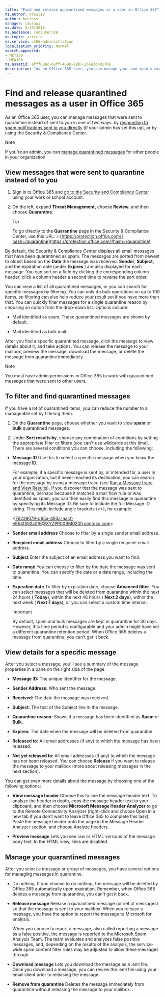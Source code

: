 ```yaml
---
title: "Find and release quarantined messages as a user in Office 365"
ms.author: krowley
author: kccross
manager: laurawi
ms.date: 5/19/2018
ms.audience: Consumer/IW
ms.topic: article
ms.service: o365-administration
localization_priority: Normal
search.appverid:
- MET150
- MEW150
ms.assetid: efff08ec-68ff-4099-89b7-266e3c4817be
description: "As an Office 365 user, you can manage your own spam-quarantined messages in one of two ways: by responding to spam notifications sent to you directly (if your admin has set up this feature), or by using the spam quarantine feature in the Security &amp; Compliance Center."
---
```


# Find and release quarantined messages as a user in Office 365

As an Office 365 user, you can manage messages that were sent to quarantine instead of sent to you in one of two ways: by [responding to spam notifications sent to you directly](use-spam-notifications-to-release-and-report-quarantined-messages.md) (if your admin has set this up), or by using the Security &amp; Compliance Center. 
  
> [!NOTE]
> If you're an admin, you can [manage quarantined messages](manage-quarantined-messages-and-files.md) for other people in your organization. 
  
## View messages that were sent to quarantine instead of to you

1. Sign in to Office 365 and [go to the Security and Compliance Center](go-to-the-securitycompliance-center.md) using your work or school account. 
    
2. On the left, expand **Threat Management**, choose **Review**, and then choose **Quarantine**.
    
    > [!TIP]
    > To go directly to the **Quarantine** page in the Security &amp; Compliance Center, use this URL: > [https://protection.office.com/?hash=/quarantine](https://protection.office.com/?hash=/quarantine)
  
By default, the Security &amp; Compliance Center displays all email messages that have been quarantined as spam. The messages are sorted from newest to oldest based on the **Date** the message was received. **Sender**, **Subject**, and the expiration date (under **Expires** ) are also displayed for each message. You can sort on a field by clicking the corresponding column header; click a column header a second time to reverse the sort order. 
  
You can view a list of all quarantined messages, or you can search for specific messages by filtering. You can only do bulk operations on up to 100 items, so filtering can also help reduce your result set if you have more than that. You can quickly filter messages for a single quarantine reason by choosing an option from the drop-down list. Options include:
  
- Mail identified as spam. These quarantined messages are shown by default.
    
- Mail identified as bulk mail.
    
After you find a specific quarantined message, click the message to view details about it, and take actions. You can release the message to your mailbox, preview the message, download the message, or delete the message from quarantine immediately.
  
> [!NOTE]
> You must have admin permissions in Office 365 to work with quarantined messages that were sent to other users. 
  
## To filter and find quarantined messages

If you have a lot of quarantined items, you can reduce the number to a manageable set by filtering them.
  
1. On the **Quarantine** page, choose whether you want to view **spam** or **bulk** quarantined messages. 
    
2. Under **Sort results by**, choose any combination of conditions by setting the appropriate filter or filters (you can't use wildcards at this time). There are several conditions you can choose, including the following:
    
  - **Message ID** Use this to select a specific message when you know the message ID. 
    
    For example, if a specific message is sent by, or intended for, a user in your organization, but it never reached its destination, you can search for the message by using a message trace (see [Run a Message trace and View Results](https://go.microsoft.com/fwlink/?LinkId=799737)). If you discover that the message was sent to quarantine, perhaps because it matched a mail flow rule or was identified as spam, you can then easily find this message in quarantine by specifying its Message ID. Be sure to include the full Message ID string. This might include angle brackets (\<\>), for example:
    
    \<79239079-d95a-483a-aacf-e954f592a0f6@XYZPR00BM0200.contoso.com\>
    
  - **Sender email address** Choose to filter by a single sender email address. 
    
  - **Recipient email address** Choose to filter by a single recipient email address. 
    
  - **Subject** Enter the subject of an email address you want to find. 
    
  - **Date range** You can choose to filter by the date the message was sent to quarantine. You can specify the date or a date range, including the time. 
    
  - **Expiration date** To filter by expiration date, choose **Advanced filter**. You can select messages that will be deleted from quarantine within the next 24 hours ( **Today**), within the next 48 hours ( **Next 2 days**), within the next week ( **Next 7 days**), or you can select a custom time interval.
    
    > [!IMPORTANT]
    > By default, spam and bulk messages are kept in quarantine for 30 days. However, this time period is configurable and your admin might have set a different quarantine retention period. When Office 365 deletes a message from quarantine, you can't get it back. 
  
## View details for a specific message

After you select a message, you'll see a summary of the message properties in a pane on the right side of the page.
  
- **Message ID:** The unique identifier for the message. 
    
- **Sender Address:** Who sent the message. 
    
- **Received:** The date the message was received. 
    
- **Subject:** The text of the Subject line in the message. 
    
- **Quarantine reason:** Shows if a message has been identified as **Spam** or **Bulk**.
    
- **Expires:** The date when the message will be deleted from quarantine. 
    
- **Released to:** All email addresses (if any) to which the message has been released. 
    
- **Not yet released to:** All email addresses (if any) to which the message has not been released. You can choose **Release** if you want to release the message to your mailbox (more about releasing messages in the next section). 
    
You can get even more details about the message by choosing one of the following options:
  
- **View message header** Choose this to see the message header text. To analyze the header in depth, copy the message header text to your clipboard, and then choose **Microsoft Message Header Analyzer** to go to the Remote Connectivity Analyzer (right-click and choose Open in a new tab if you don't want to leave Office 365 to complete this task). Paste the message header onto the page in the Message Header Analyzer section, and choose Analyze headers. 
    
- **Preview message** Lets you see raw or HTML versions of the message body text. In the HTML view, links are disabled. 
    
## Manage your quarantined messages

After you select a message or group of messages, you have several options for managing messages in quarantine.
  
- Do nothing. If you choose to do nothing, the message will be deleted by Office 365 automatically upon expiration. Remember, when Office 365 deletes a message from quarantine, you can't get it back.
    
- **Release message** Release a quarantined message (or set of messages) so that the message is sent to your mailbox. When you release a message, you have the option to report the message to Microsoft for analysis. 
    
    When you choose to report a message, also called reporting a message as a false positive, the message is reported to the Microsoft Spam Analysis Team. The team evaluates and analyzes false positive messages, and, depending on the results of the analysis, the service-wide spam content filter rules may be adjusted to allow these messages through.
    
- **Download message** Lets you download the message as a .eml file. Once you download a message, you can review the .eml file using your email client prior to releasing the message. 
    
- **Remove from quarantine** Deletes the message immediately from quarantine without releasing the message to your mailbox. 
    

